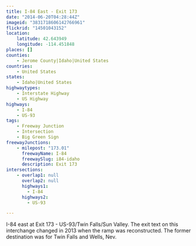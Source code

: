 ```yaml
---
title: I-84 East - Exit 173
date: "2014-06-20T04:28:44Z"
imageid: "3831718606142766961"
flickrid: "14501043152"
location:
    latitude: 42.643949
    longitude: -114.451848
places: []
counties:
    - Jerome County|Idaho|United States
countries:
    - United States
states:
    - Idaho|United States
highwaytypes:
    - Interstate Highway
    - US Highway
highways:
    - I-84
    - US-93
tags:
    - Freeway Junction
    - Intersection
    - Big Green Sign
freewayJunctions:
    - milepost: "173.01"
      freewayName: I-84
      freewaySlug: i84-idaho
      description: Exit 173
intersections:
    - overlap1: null
      overlap2: null
      highways1:
        - I-84
      highways2:
        - US-93

---
```

I-84 east at Exit 173 - US-93/Twin Falls/Sun Valley.  The exit text on this interchange changed in 2013 when the ramp was reconstructed.  The former destination was for Twin Falls and Wells, Nev.